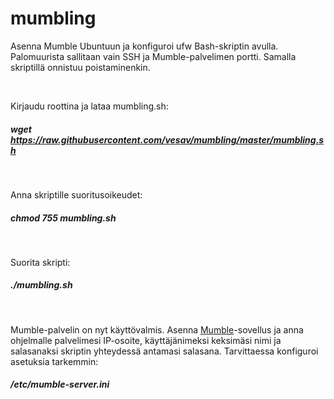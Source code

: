 # mumbling

Asenna Mumble Ubuntuun ja konfiguroi ufw Bash-skriptin avulla. Palomuurista sallitaan vain SSH ja Mumble-palvelimen portti. Samalla skriptillä onnistuu poistaminenkin.

</br>

Kirjaudu roottina ja lataa mumbling.sh:
##### wget https://raw.githubusercontent.com/vesav/mumbling/master/mumbling.sh

</br>

Anna skriptille suoritusoikeudet:
##### chmod 755 mumbling.sh

</br>

Suorita skripti:
##### ./mumbling.sh

</br>

Mumble-palvelin on nyt käyttövalmis. Asenna <a href="http://sourceforge.net/projects/mumble/" target="_blank">Mumble</a>-sovellus ja anna ohjelmalle palvelimesi IP-osoite, käyttäjänimeksi keksimäsi nimi ja salasanaksi skriptin yhteydessä antamasi salasana. Tarvittaessa konfiguroi asetuksia tarkemmin:
##### /etc/mumble-server.ini
